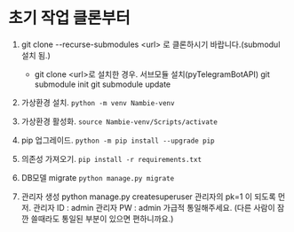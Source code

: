 # 초기 작업 클론부터

1. git clone --recurse-submodules \<url> 로 클론하시기 바랍니다.(submodul 설치 됨.)
	- git clone \<url>로 설치한 경우.
    서브모듈 설치(pyTelegramBotAPI)
    git submodule init
    git submodule update

2. 가상환경 설치.
     `python -m venv Nambie-venv`
3. 가상환경 활성화.
     `source Nambie-venv/Scripts/activate`
4. pip 업그레이드.
     `python -m pip install --upgrade pip`
5. 의존성 가져오기.
     `pip install -r requirements.txt`
6. DB모델 migrate
     `python manage.py migrate`
7. 관리자 생성
python manage.py createsuperuser
   관리자의 pk=1 이 되도록 먼저.
   관리자 ID : admin
   관리자 PW : admin
   가급적 통일해주세요. (다른 사람이 잠깐 쓸때라도 통일된 부분이 있으면 편하니까요.)